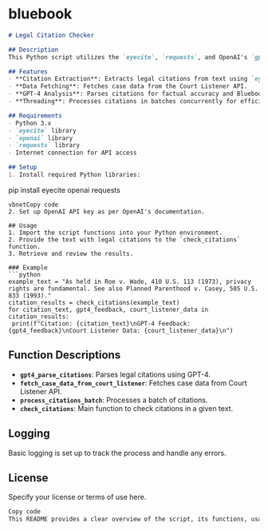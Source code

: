 # bluebook
```markdown
# Legal Citation Checker

## Description
This Python script utilizes the `eyecite`, `requests`, and OpenAI's `gpt-4-1106-preview` model to process and validate legal citations. It checks the factual accuracy and compliance with the 21st edition of the Legal Bluebook.

## Features
- **Citation Extraction**: Extracts legal citations from text using `eyecite`.
- **Data Fetching**: Fetches case data from the Court Listener API.
- **GPT-4 Analysis**: Parses citations for factual accuracy and Bluebook compliance using GPT-4.
- **Threading**: Processes citations in batches concurrently for efficiency.

## Requirements
- Python 3.x
- `eyecite` library
- `openai` library
- `requests` library
- Internet connection for API access

## Setup
1. Install required Python libraries:

```

pip install eyecite openai requests

```vbnet
vbnetCopy code
2. Set up OpenAI API key as per OpenAI's documentation.

## Usage
1. Import the script functions into your Python environment.
2. Provide the text with legal citations to the `check_citations` function.
3. Retrieve and review the results.

### Example
```python
example_text = "As held in Roe v. Wade, 410 U.S. 113 (1973), privacy rights are fundamental. See also Planned Parenthood v. Casey, 505 U.S. 833 (1993)."
citation_results = check_citations(example_text)
for citation_text, gpt4_feedback, court_listener_data in citation_results:
 print(f"Citation: {citation_text}\nGPT-4 Feedback: {gpt4_feedback}\nCourt Listener Data: {court_listener_data}\n")

```

## **Function Descriptions**

- **`gpt4_parse_citations`**: Parses legal citations using GPT-4.
- **`fetch_case_data_from_court_listener`**: Fetches case data from Court Listener API.
- **`process_citations_batch`**: Processes a batch of citations.
- **`check_citations`**: Main function to check citations in a given text.

## **Logging**

Basic logging is set up to track the process and handle any errors.

## **License**

Specify your license or terms of use here.

```markdown
Copy code
This README provides a clear overview of the script, its functions, usage, and setup requirements.

```
